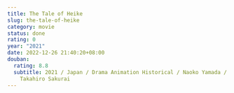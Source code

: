 ```yaml
---
title: The Tale of Heike
slug: the-tale-of-heike
category: movie
status: done
rating: 0
year: "2021"
date: 2022-12-26 21:40:20+08:00
douban:
  rating: 8.8
  subtitle: 2021 / Japan / Drama Animation Historical / Naoko Yamada / Aoi Yuuki,
    Takahiro Sakurai
---
```



